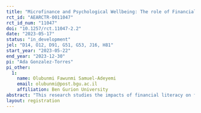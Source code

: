 ```yaml
---
title: "Microfinance and Psychological Wellbeing: The role of Financial Literacy"
rct_id: "AEARCTR-0011047"
rct_id_num: "11047"
doi: "10.1257/rct.11047-2.2"
date: "2023-05-17"
status: "in_development"
jel: "D14, O12, D91, G51, G53, J16, H81"
start_year: "2023-05-22"
end_year: "2023-12-30"
pi: "Ada Gonzalez-Torres"
pi_other:
  1:
    name: Olubunmi Fawunmi Samuel-Adeyemi
    email: olubunmi@post.bgu.ac.il
    affiliation: Ben Gurion University
abstract: "This research studies the impacts of financial literacy on financial and psychological well-being of microfinance borrowers in rural Nigeria. We implement a randomized control trial to test the effectiveness of providing a financial literacy training to loan borrowers within a microfinance institution. Having already qualified for and received loans from a microfinance institution, the study explores whether and to what extent financial literacy improves financial and well-being for these rural dwellers."
layout: registration
---
```


